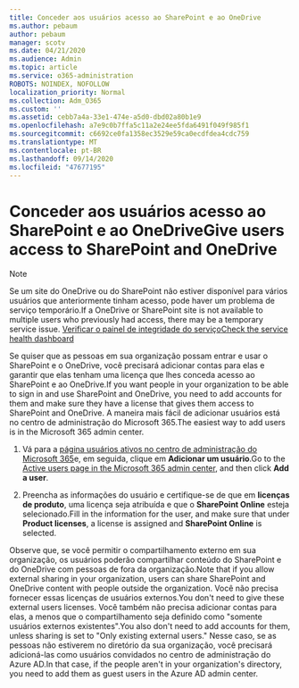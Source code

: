 ```yaml
---
title: Conceder aos usuários acesso ao SharePoint e ao OneDrive
ms.author: pebaum
author: pebaum
manager: scotv
ms.date: 04/21/2020
ms.audience: Admin
ms.topic: article
ms.service: o365-administration
ROBOTS: NOINDEX, NOFOLLOW
localization_priority: Normal
ms.collection: Adm_O365
ms.custom: ''
ms.assetid: cebb7a4a-33e1-474e-a5d0-dbd02a80b1e9
ms.openlocfilehash: a7e9c0b7ffa5c11a2e24ee5fda6491f049f985f1
ms.sourcegitcommit: c6692ce0fa1358ec3529e59ca0ecdfdea4cdc759
ms.translationtype: MT
ms.contentlocale: pt-BR
ms.lasthandoff: 09/14/2020
ms.locfileid: "47677195"
---
```

# <a name="give-users-access-to-sharepoint-and-onedrive"></a><span data-ttu-id="afb26-102">Conceder aos usuários acesso ao SharePoint e ao OneDrive</span><span class="sxs-lookup"><span data-stu-id="afb26-102">Give users access to SharePoint and OneDrive</span></span>

> [!NOTE]
> <span data-ttu-id="afb26-103">Se um site do OneDrive ou do SharePoint não estiver disponível para vários usuários que anteriormente tinham acesso, pode haver um problema de serviço temporário.</span><span class="sxs-lookup"><span data-stu-id="afb26-103">If a OneDrive or SharePoint site is not available to multiple users who previously had access, there may be a temporary service issue.</span></span> [<span data-ttu-id="afb26-104">Verificar o painel de integridade do serviço</span><span class="sxs-lookup"><span data-stu-id="afb26-104">Check the service health dashboard</span></span>](https://portal.office.com/adminportal/home#/servicehealth)
  
<span data-ttu-id="afb26-105">Se quiser que as pessoas em sua organização possam entrar e usar o SharePoint e o OneDrive, você precisará adicionar contas para elas e garantir que elas tenham uma licença que lhes conceda acesso ao SharePoint e ao OneDrive.</span><span class="sxs-lookup"><span data-stu-id="afb26-105">If you want people in your organization to be able to sign in and use SharePoint and OneDrive, you need to add accounts for them and make sure they have a license that gives them access to SharePoint and OneDrive.</span></span> <span data-ttu-id="afb26-106">A maneira mais fácil de adicionar usuários está no centro de administração do Microsoft 365.</span><span class="sxs-lookup"><span data-stu-id="afb26-106">The easiest way to add users is in the Microsoft 365 admin center.</span></span>
  
1. <span data-ttu-id="afb26-107">Vá para a [página usuários ativos no centro de administração do Microsoft 365](https://portal.office.com/adminportal/home#/users)e, em seguida, clique em **Adicionar um usuário**.</span><span class="sxs-lookup"><span data-stu-id="afb26-107">Go to the [Active users page in the Microsoft 365 admin center](https://portal.office.com/adminportal/home#/users), and then click **Add a user**.</span></span>
    
2. <span data-ttu-id="afb26-108">Preencha as informações do usuário e certifique-se de que em **licenças de produto**, uma licença seja atribuída e que o **SharePoint Online** esteja selecionado.</span><span class="sxs-lookup"><span data-stu-id="afb26-108">Fill in the information for the user, and make sure that under **Product licenses**, a license is assigned and **SharePoint Online** is selected.</span></span> 
    
<span data-ttu-id="afb26-109">Observe que, se você permitir o compartilhamento externo em sua organização, os usuários poderão compartilhar conteúdo do SharePoint e do OneDrive com pessoas de fora da organização.</span><span class="sxs-lookup"><span data-stu-id="afb26-109">Note that if you allow external sharing in your organization, users can share SharePoint and OneDrive content with people outside the organization.</span></span> <span data-ttu-id="afb26-110">Você não precisa fornecer essas licenças de usuários externos.</span><span class="sxs-lookup"><span data-stu-id="afb26-110">You don't need to give these external users licenses.</span></span> <span data-ttu-id="afb26-111">Você também não precisa adicionar contas para elas, a menos que o compartilhamento seja definido como "somente usuários externos existentes".</span><span class="sxs-lookup"><span data-stu-id="afb26-111">You also don't need to add accounts for them, unless sharing is set to "Only existing external users."</span></span> <span data-ttu-id="afb26-112">Nesse caso, se as pessoas não estiverem no diretório da sua organização, você precisará adicioná-las como usuários convidados no centro de administração do Azure AD.</span><span class="sxs-lookup"><span data-stu-id="afb26-112">In that case, if the people aren't in your organization's directory, you need to add them as guest users in the Azure AD admin center.</span></span>
  

